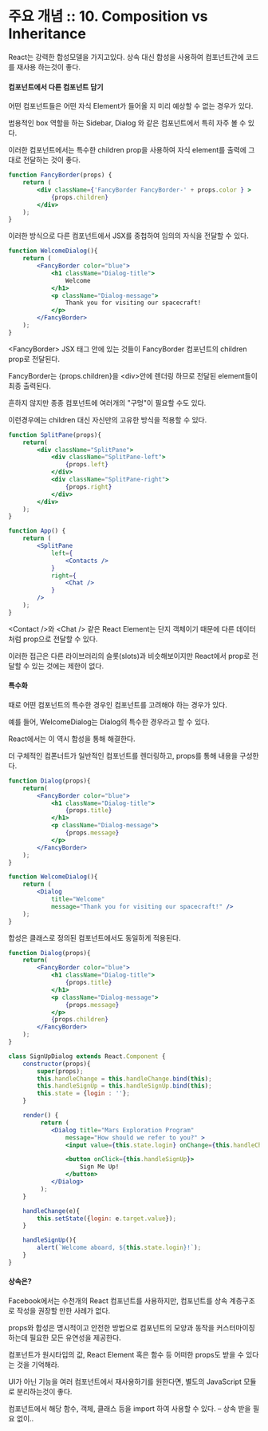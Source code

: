# 주요 개념 :: 10. Composition vs Inheritance

React는 강력한 합성모델을 가지고있다. 상속 대신 합성을 사용하여 컴포넌트간에 코드를 재사용 하는것이 좋다.

#### 컴포넌트에서 다른 컴포넌트 담기

어떤 컴포넌트들은 어떤 자식 Element가 들어올 지 미리 예상할 수 없는 경우가 있다.

범용적인 box 역할을 하는 Sidebar, Dialog 와 같은 컴포넌트에서 특히 자주 볼 수 있다.

이러한 컴포넌트에서는 특수한 children prop을 사용하여 자식 element를 출력에 그대로 전달하는 것이 좋다.

```jsx
function FancyBorder(props) {
    return (
        <div className={'FancyBorder FancyBorder-' + props.color } >
            {props.children}
        </div>
    );
}
```

이러한 방식으로 다른 컴포넌트에서 JSX를 중첩하여 임의의 자식을 전달할 수 있다.

```jsx
function WelcomeDialog(){
    return (
        <FancyBorder color="blue">
            <h1 className="Dialog-title">
                Welcome
            </h1>
            <p className="Dialog-message">
                Thank you for visiting our spacecraft!
            </p>
        </FancyBorder>
    );
}
```

&lt;FancyBorder&gt; JSX 태그 안에 있는 것들이 FancyBorder 컴포넌트의 children prop로 전달된다.

FancyBorder는 {props.children}을 &lt;div&gt;안에 렌더링 하므로 전달된 element들이 최종 출력된다.

흔하지 않지만 종종 컴포넌트에 여러개의 "구멍"이 필요할 수도 있다.

이런경우에는 children 대신 자신만의 고유한 방식을 적용할 수 있다.

```jsx
function SplitPane(props){
    return(
        <div className="SplitPane">
            <div className="SplitPane-left">
                {props.left}
            </div>
            <div className="SplitPane-right">
                {props.right}
            </div>
        </div>
    );
}

function App() {
    return (
        <SplitPane
            left={
                <Contacts />
            }
            right={
                <Chat />
            }
        />
    );
}
```

&lt;Contact /&gt;와 &lt;Chat /&gt; 같은 React Element는 단지 객체이기 때문에 다른 데이터처럼 prop으로 전달할 수 있다.

이러한 접근은 다른 라이브러리의 슬롯\(slots\)과 비슷해보이지만 React에서 prop로 전달할 수 있는 것에는 제한이 없다.

#### 특수화

때로 어떤 컴포넌트의 특수한 경우인 컴포넌트를 고려해야 하는 경우가 있다.

예를 들어, WelcomeDialog는 Dialog의 특수한 경우라고 할 수 있다.

React에서는 이 역시 합성을 통해 해결한다.

더 구체적인 컴폰너트가 일반적인 컴포넌트를 렌더링하고, props를 통해 내용을 구성한다.

```jsx
function Dialog(props){
    return(
        <FancyBorder color="blue">
            <h1 className="Dialog-title">
                {props.title}
            </h1>
            <p className="Dialog-message">
                {props.message}
            </p>
        </FancyBorder>
    );
}

function WelcomeDialog(){
    return (
        <Dialog
            title="Welcome"
            message="Thank you for visiting our spacecraft!" />
    );
}
```

합성은 클래스로 정의된 컴포넌트에서도 동일하게 적용된다.

```jsx
function Dialog(props){
    return(
        <FancyBorder color="blue">
            <h1 className="Dialog-title">
                {props.title}
            </h1>
            <p className="Dialog-message">
                {props.message}
            </p>
            {props.children}
        </FancyBorder>
    );
}

class SignUpDialog extends React.Component {
    constructor(props){
        super(props);
        this.handleChange = this.handleChange.bind(this);
        this.handleSignUp = this.handleSignUp.bind(this);
        this.state = {login : ''};
    }

    render() {
         return (
            <Dialog title="Mars Exploration Program"
                message="How should we refer to you?" >
                <input value={this.state.login} onChange={this.handleChange} />

                <button onClick={this.handleSignUp}>
                    Sign Me Up!
                </button>
            </Dialog>
         );
    }

    handleChange(e){
        this.setState({login: e.target.value});
    }

    handleSignUp(){
        alert(`Welcome aboard, ${this.state.login}!`);
    }
}
```

#### 상속은?

Facebook에서는 수천개의 React 컴포넌트를 사용하지만, 컴포넌트를 상속 계층구조로 작성을 권장할 만한 사례가 없다.

props와 합성은 명시적이고 안전한 방법으로 컴포넌트의 모양과 동작을 커스터마이징 하는데 필요한 모든 유연성을 제공한다.

컴포넌트가 원시타입의 값, React Element 혹은 함수 등 어떠한 props도 받을 수 있다는 것을 기억해라.

UI가 아닌 기능을 여러 컴포넌트에서 재사용하기를 원한다면, 별도의 JavaScript 모듈로 분리하는것이 좋다.

컴포넌트에서 해당 함수, 객체, 클래스 등을 import 하여 사용할 수 있다. – 상속 받을 필요 없이..

